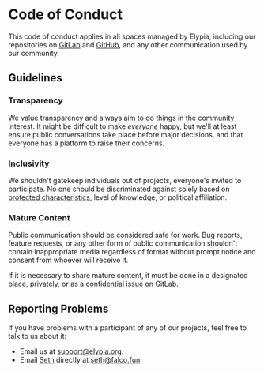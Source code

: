 # Code of Conduct

This code of conduct applies in all spaces managed by Elypia, including our repositories on [GitLab](https://gitlab.com/Elypia) and [GitHub](https://github.com/elypia), and any other communication used by our community.

## Guidelines

### Transparency

We value transparency and always aim to do things in the community interest. It might be difficult to make _everyone_ happy, but we'll at least ensure public conversations take place before major decisions, and that everyone has a platform to raise their concerns.

### Inclusivity

We shouldn't gatekeep individuals out of projects, everyone's invited to participate. No one should be discriminated against solely based on [protected characteristics](https://www.gov.uk/discrimination-your-rights), level of knowledge, or political affiliation.

### Mature Content

Public communication should be considered safe for work. Bug reports, feature requests, or any other form of public communication shouldn't contain inappropriate media regardless of format without prompt notice and consent from whoever will receive it.

If it is necessary to share mature content, it must be done in a designated place, privately, or as a [confidential issue](https://docs.gitlab.com/ee/user/project/issues/confidential_issues.html) on GitLab.

## Reporting Problems

If you have problems with a participant of any of our projects, feel free to talk to us about it:

* Email us at [support@elypia.org](mailto:support@elypia.org).
* Email [Seth](https://github.com/SethFalco) directly at [seth@falco.fun](mailto:seth@falco.fun).

